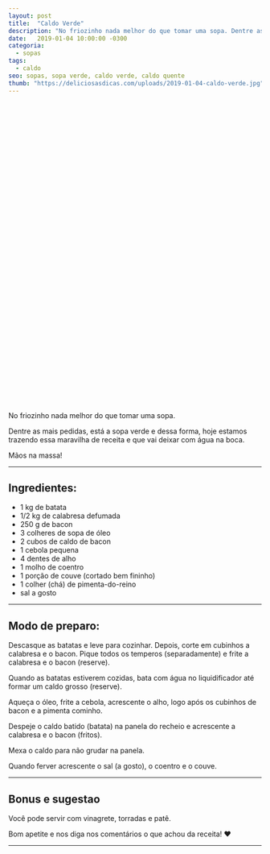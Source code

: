 ```yaml
---
layout: post
title:  "Caldo Verde"
description: "No friozinho nada melhor do que tomar uma sopa. Dentre as mais pedidas, está a sopa verde e dessa forma, hoje estamos trazendo essa maravilha de receita e que vai deixar com água na boca."
date:   2019-01-04 10:00:00 -0300
categoria:
  - sopas
tags:
  - caldo
seo: sopas, sopa verde, caldo verde, caldo quente
thumb: "https://deliciosasdicas.com/uploads/2019-01-04-caldo-verde.jpg"
---
```


<div class="adsLeft">
<ins class="adsbygoogle"
     style="display:inline-block;width:160px;height:600px"
     data-ad-client="ca-pub-8078000237589807"
     data-ad-slot="3534346713"></ins>
<script>
(adsbygoogle = window.adsbygoogle || []).push({});
</script>
</div>

No friozinho nada melhor do que tomar uma sopa.

Dentre as mais pedidas, está a sopa verde e dessa forma, hoje estamos trazendo essa maravilha de receita e que vai deixar com água na boca.

Mãos na massa!

---

## Ingredientes:
  - 1 kg de batata
  - 1/2 kg de calabresa defumada
  - 250 g de bacon
  - 3 colheres de sopa de óleo
  - 2 cubos de caldo de bacon
  - 1 cebola pequena
  - 4 dentes de alho
  - 1 molho de coentro
  - 1 porção de couve (cortado bem fininho)
  - 1 colher (chá) de pimenta-do-reino
  - sal a gosto

---

## Modo de preparo:
Descasque as batatas e leve para cozinhar. Depois, corte em cubinhos a calabresa e o bacon. Pique todos os temperos (separadamente) e frite a calabresa e o bacon (reserve).

Quando as batatas estiverem cozidas, bata com água no liquidificador até formar um caldo grosso (reserve).

Aqueça o óleo, frite a cebola, acrescente o alho, logo após os cubinhos de bacon e a pimenta cominho.

Despeje o caldo batido (batata) na panela do recheio e acrescente a calabresa e o bacon (fritos).

Mexa o caldo para não grudar na panela.

Quando ferver acrescente o sal (a gosto), o coentro e o couve.

---

## Bonus e sugestao
Você pode servir com vinagrete, torradas e patê.

Bom apetite e nos diga nos comentários o que achou da receita! ❤️

---

<div class="adsRight">
<ins class="adsbygoogle"
     style="display:inline-block;width:160px;height:600px"
     data-ad-client="ca-pub-8078000237589807"
     data-ad-slot="7738930003"></ins>
<script>
(adsbygoogle = window.adsbygoogle || []).push({});
</script>
</div>
